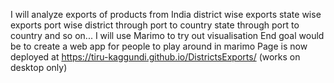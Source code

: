 I will analyze exports of products from India
district wise exports
state wise exports
port wise
district through port to country
state through port to country 
and so on...
I will use Marimo to try out visualisation
End goal would be to create a web app for people to play around in marimo
Page is now deployed at https://tiru-kaggundi.github.io/DistrictsExports/ (works on desktop only)
